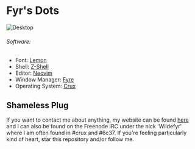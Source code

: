 Fyr's Dots
==========

![Desktop](https://wildefyr.net/media/screenshots/The%20belly%20of%20the%20beast.png)

###### Software:

- Font:              [Lemon](https://github.com/phallus/fonts)
- Shell:             [Z-Shell](http://www.zsh.org/)
- Editor:            [Neovim](https://github.com/neovim/neovim)
- Window Manager:    [Fyre](https://github.com/wildefyr/fyre)
- Operating System:  [Crux](https://crux.nu)

Shameless Plug
--------------

If you want to contact me about anything, my website can be found
[here](https://wildefyr.net) and I can also be found on the Freenode IRC under
the nick 'Wildefyr' where I am often found in #crux and #6c37. If you're
feeling particularly kind of heart, star this repository and/or follow me.
